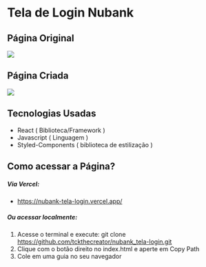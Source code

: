 # Tela de Login Nubank

## Página Original
![](https://i.imgur.com/WrlFxPh.png)

## Página Criada
![](https://i.imgur.com/JTlpR0B.png)

## Tecnologias Usadas
- React ( Biblioteca/Framework )
- Javascript ( Linguagem )
- Styled-Components ( biblioteca de estilização )

## Como acessar a Página?
##### Via Vercel:
- https://nubank-tela-login.vercel.app/

##### Ou acessar localmente: 
1. Acesse o terminal e execute: git clone https://github.com/tckthecreator/nubank_tela-login.git
2. Clique com o botão direito no index.html e aperte em Copy Path
3. Cole em uma guia no seu navegador
